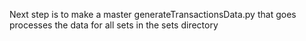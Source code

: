 Next step is to make a master generateTransactionsData.py that goes processes the data for all sets in the sets directory